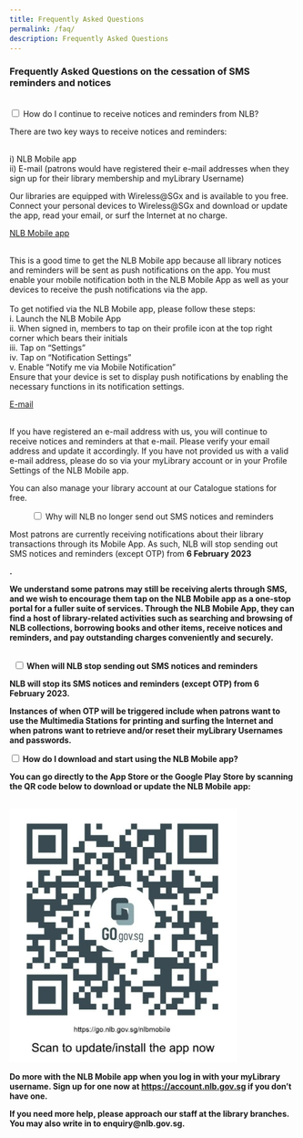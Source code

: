 ```yaml
---
title: Frequently Asked Questions
permalink: /faq/
description: Frequently Asked Questions
---
```

<h3>Frequently Asked Questions on the cessation of SMS reminders and notices</h3><br>

<div class="new-accordion">       
<input type="checkbox" id="acc1">
		<label for="acc1">How do I continue to receive notices and reminders from NLB? </label>
		<div class="new-accordion-content">
			<p>There are two key ways to receive notices and reminders:</p>
			<br>i)	NLB Mobile app
<br>ii)	E-mail (patrons would have registered their e-mail addresses when they sign up for their library membership and myLibrary Username)
<p>Our libraries are equipped with Wireless@SGx and is available to you free. Connect your personal devices to Wireless@SGx and download or update the app, read your email, or surf the Internet at no charge. </p>
			<p><u>NLB Mobile app</u></p>
			<br>
This is a good time to get the NLB Mobile app because all library notices and reminders will be sent as push notifications on the app. You must enable your mobile notification both in the NLB Mobile App as well as your devices to receive the push notifications via the app.
	<br><br>To get notified via the NLB Mobile app, please follow these steps:
			<br>i.	Launch the NLB Mobile App
<br>ii.	When signed in, members to tap on their profile icon at the top right corner which bears their initials
			<br>iii.	Tap on “Settings”
			<br>iv.	Tap on “Notification Settings”
			<br>v.	Enable “Notify me via Mobile Notification”
			<br>Ensure that your device is set to display push notifications by enabling the necessary functions in its notification settings.
			<p><u>E-mail</u></p>
<br>If you have registered an e-mail address with us, you will continue to receive notices and reminders at that e-mail. Please verify your email address and update it accordingly. If you have not provided us with a valid e-mail address, please do so via your myLibrary account or in your Profile Settings of the NLB Mobile app.
			<p>You can also manage your library account at our Catalogue stations for free. </p>
	</div>	
	
<div class="new-accordion">          
<input type="checkbox" id="acc2">
        <label for="acc2">Why will NLB no longer send out SMS notices and reminders</label>
        <div class="new-accordion-content">
        <p>  Most patrons are currently receiving notifications about their library transactions through its Mobile App. As such, NLB will stop sending out SMS notices and reminders (except OTP) from <b>6 February 2023</p>.
<p>
We understand some patrons may still be receiving alerts through SMS, and we wish to encourage them tap on the NLB Mobile app as a one-stop portal for a fuller suite of services. Through the NLB Mobile App, they can find a host of library-related activities such as searching and browsing of NLB collections, borrowing books and other items, receive notices and reminders, and pay outstanding charges conveniently and securely.</p>
        </div>
	
<div class="new-accordion">   	
<input type="checkbox" id="acc3">
        <label for="acc3">When will NLB stop sending out SMS notices and reminders</label>
        <div class="new-accordion-content">
					<p>NLB will stop its SMS notices and reminders (except OTP) from <b>6 February 2023.</b></p><p> Instances of when OTP will be triggered include when patrons want to use the Multimedia Stations for printing and surfing the Internet and when patrons want to retrieve and/or reset their myLibrary Usernames and passwords.</p>
        </div>

<div class="new-accordion">          
<input type="checkbox" id="acc4">
		<label for="acc4">How do I download and start using the NLB Mobile app?</label>
		<div class="new-accordion-content">
        <p>
You can go directly to the App Store or the Google Play Store by scanning the QR code below to download or update the NLB Mobile app:</p>
			<br><div style="max-width: 400px"><img src="/images/QR code FAQ.jpg" alt="QRcode FAQ"></div>
		<p>Do more with the NLB Mobile app when you log in with your myLibrary username. Sign up for one now at <a href="https://account.nlb.gov.sg">https://account.nlb.gov.sg</a> if you don’t have one.</p>
<p>If you need more help, please approach our staff at the library branches. You may also write in to enquiry@nlb.gov.sg. </p>
        </div>